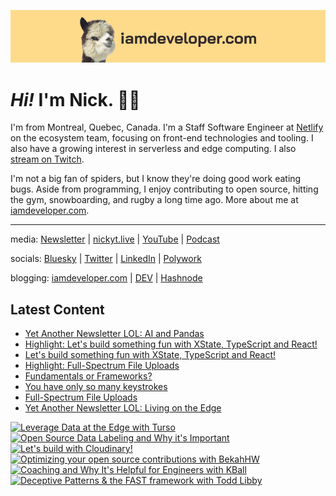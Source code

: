<a href="https://iamdeveloper.com" title="My website"><img src="github-banner.png" alt="An alpaca grinning with the words livecoding.ca beside them" /></a>

# <em>Hi!</em> I'm Nick. 👋🏻

I'm from Montreal, Quebec, Canada. I'm a Staff Software Engineer at [Netlify](https://netlify.com/) on the ecosystem team, focusing on front-end technologies and tooling. I also have a growing interest in serverless and edge computing. I also [stream on Twitch](https://iamdeveloper.live/).

I'm not a big fan of spiders, but I know they're doing good work eating bugs. Aside from programming, I enjoy contributing to open source, hitting the gym, snowboarding, and rugby a long time ago. More about me at [iamdeveloper.com](https://iamdeveloper.com).


----


media: [Newsletter](https://www.iamdeveloper.com/pages/newsletter/) | [nickyt.live](https://nickyt.live) | [YouTube](https://www.youtube.com/channel/UCBLlEq0co24VFJIMEHNcPOQ) | [Podcast](https://pod.iamdeveloper.com)

socials: [Bluesky](https://staging.bsky.app/profile/nickyt.online) | [Twitter](https://twitter.com/nickytonline) | [LinkedIn](https://www.linkedin.com/in/nickytonline) | [Polywork](https://timeline.iamdeveloper.com)

blogging: [iamdeveloper.com](https://iamdeveloper.com) | [DEV](https://dev.to/nickytonline) | [Hashnode](https://hashnode.iamdeveloper.com)

## Latest Content

<!-- BLOG-POST-LIST:START -->
- [Yet Another Newsletter LOL: AI and Pandas](https://buttondown.email/nickytonline/archive/yet-another-newsletter-lol-2378/)
- [Highlight: Let&#39;s build something fun with XState, TypeScript and React!](https://www.twitch.tv/videos/1847134133)
- [Let&#39;s build something fun with XState, TypeScript and React!](https://www.twitch.tv/videos/1847046990)
- [Highlight: Full-Spectrum File Uploads](https://www.twitch.tv/videos/1846576633)
- [Fundamentals or Frameworks?](https://www.twitch.tv/videos/1846570543)
- [You have only so many keystrokes](https://www.twitch.tv/videos/1846350731)
- [Full-Spectrum File Uploads](https://www.twitch.tv/videos/1846179523)
- [Yet Another Newsletter LOL: Living on the Edge](https://buttondown.email/nickytonline/archive/yet-another-newsletter-lol-5547/)
<!-- BLOG-POST-LIST:END -->

<!-- VIDEO-LIST:START --><div><a href="https://www.youtube.com/watch?v=uml_OyKtYHA" title="Leverage Data at the Edge with Turso"><img src="https://i2.ytimg.com/vi/uml_OyKtYHA/hqdefault.jpg" alt="Leverage Data at the Edge with Turso" width="360" height="270" /></a>&nbsp;&nbsp;<a href="https://www.youtube.com/watch?v=y6QZbgCZAVI" title="Open Source Data Labeling and Why it's Important"><img src="https://i2.ytimg.com/vi/y6QZbgCZAVI/hqdefault.jpg" alt="Open Source Data Labeling and Why it's Important" width="360" height="270" /></a>&nbsp;&nbsp;<a href="https://www.youtube.com/watch?v=6Bn57GyXNeo" title="Let's build with Cloudinary!"><img src="https://i3.ytimg.com/vi/6Bn57GyXNeo/hqdefault.jpg" alt="Let's build with Cloudinary!" width="360" height="270" /></a>&nbsp;&nbsp;<a href="https://www.youtube.com/watch?v=1WlE670Pm1s" title="Optimizing your open source contributions with BekahHW"><img src="https://i2.ytimg.com/vi/1WlE670Pm1s/hqdefault.jpg" alt="Optimizing your open source contributions with BekahHW" width="360" height="270" /></a>&nbsp;&nbsp;<a href="https://www.youtube.com/watch?v=Jq-TE76gHt8" title="Coaching and Why It's Helpful for Engineers with KBall"><img src="https://i3.ytimg.com/vi/Jq-TE76gHt8/hqdefault.jpg" alt="Coaching and Why It's Helpful for Engineers with KBall" width="360" height="270" /></a>&nbsp;&nbsp;<a href="https://www.youtube.com/watch?v=dBNwq3rPJlQ" title="Deceptive Patterns & the FAST framework with Todd Libby"><img src="https://i1.ytimg.com/vi/dBNwq3rPJlQ/hqdefault.jpg" alt="Deceptive Patterns & the FAST framework with Todd Libby" width="360" height="270" /></a>&nbsp;&nbsp;</div><!-- VIDEO-LIST:END -->

